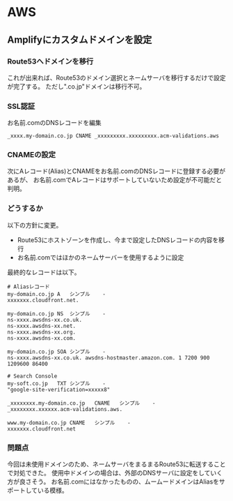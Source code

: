 # AWS

## Amplifyにカスタムドメインを設定
### Route53へドメインを移行
これが出来れば、Route53のドメイン選択とネームサーバを移行するだけで設定が完了する。
ただし".co.jp"ドメインは移行不可。

### SSL認証
お名前.comのDNSレコードを編集
```
_xxxx.my-domain.co.jp CNAME _xxxxxxxxx.xxxxxxxxx.acm-validations.aws
```

### CNAMEの設定
次にAレコード(Alias)とCNAMEをお名前.comのDNSレコードに登録する必要があるが、
お名前.comでAレコードはサポートしていないため設定が不可能だと判明。

### どうするか
以下の方針に変更。
* Route53にホストゾーンを作成し、今まで設定したDNSレコードの内容を移行
* お名前.comではほかのネームサーバーを使用するように設定

最終的なレコードは以下。
```
# Aliasレコード
my-domain.co.jp	A	シンプル	-	
xxxxxxx.cloudfront.net.

my-domain.co.jp	NS	シンプル	-	
ns-xxxx.awsdns-xx.co.uk.
ns-xxxx.awsdns-xx.net.
ns-xxxx.awsdns-xx.org.
ns-xxxx.awsdns-xx.com.

my-domain.co.jp	SOA	シンプル	-	
ns-xxxx.awsdns-xx.co.uk. awsdns-hostmaster.amazon.com. 1 7200 900 1209600 86400

# Search Console
my-soft.co.jp	TXT	シンプル	-	
"google-site-verification=xxxxx8"

_xxxxxxxx.my-domain.co.jp	CNAME	シンプル	-	
_xxxxxxxx.xxxxxx.acm-validations.aws.

www.my-domain.co.jp	CNAME	シンプル	-	
xxxxxxx.cloudfront.net
```

### 問題点
今回は未使用ドメインのため、ネームサーバをまるまるRoute53に転送することで対処できた。
使用中ドメインの場合は、外部のDNSサーバに設定をしていく方が良さそう。
お名前.comにはなかったものの、ムームードメインはAliasをサポートしている模様。

